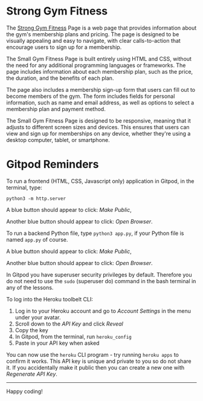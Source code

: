 # Strong Gym Fitness

The [Strong Gym Fitness](https://github.com/Issam-Allymis/S-G-F) Page is a web page that provides information about the gym's membership plans and pricing. The page is designed to be visually appealing and easy to navigate, with clear calls-to-action that encourage users to sign up for a membership.

The Small Gym Fitness Page is built entirely using HTML and CSS, without the need for any additional programming languages or frameworks. The page includes information about each membership plan, such as the price, the duration, and the benefits of each plan.

The page also includes a membership sign-up form that users can fill out to become members of the gym. The form includes fields for personal information, such as name and email address, as well as options to select a membership plan and payment method.

The Small Gym Fitness Page is designed to be responsive, meaning that it adjusts to different screen sizes and devices. This ensures that users can view and sign up for memberships on any device, whether they're using a desktop computer, tablet, or smartphone.


# Gitpod Reminders

To run a frontend (HTML, CSS, Javascript only) application in Gitpod, in the terminal, type:

`python3 -m http.server`

A blue button should appear to click: _Make Public_,

Another blue button should appear to click: _Open Browser_.

To run a backend Python file, type `python3 app.py`, if your Python file is named `app.py` of course.

A blue button should appear to click: _Make Public_,

Another blue button should appear to click: _Open Browser_.

In Gitpod you have superuser security privileges by default. Therefore you do not need to use the `sudo` (superuser do) command in the bash terminal in any of the lessons.

To log into the Heroku toolbelt CLI:

1. Log in to your Heroku account and go to *Account Settings* in the menu under your avatar.
2. Scroll down to the *API Key* and click *Reveal*
3. Copy the key
4. In Gitpod, from the terminal, run `heroku_config`
5. Paste in your API key when asked

You can now use the `heroku` CLI program - try running `heroku apps` to confirm it works. This API key is unique and private to you so do not share it. If you accidentally make it public then you can create a new one with _Regenerate API Key_.

------


Happy coding!
